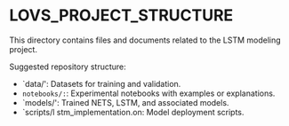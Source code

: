 # LOVS_PROJECT_STRUCTURE

This directory contains files and documents related to the LSTM modeling project. 

Suggested repository structure:

 - `data/': Datasets for training and validation.
  - `notebooks/:`: Experimental notebooks with examples or explanations.
  - `models/': Trained NETS, LSTM, and associated models.
  - `scripts/l stm_implementation.on: Model deployment scripts.
